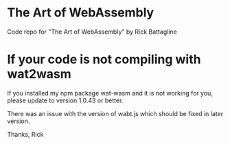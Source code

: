 # The Art of WebAssembly
Code repo for "The Art of WebAssembly" by Rick Battagline

# If your code is not compiling with wat2wasm
If you installed my npm package wat-wasm and it is not working for you, please update to version 1.0.43 or better.  

There was an issue with the version of wabt.js which should be fixed in later version.

Thanks,
Rick
